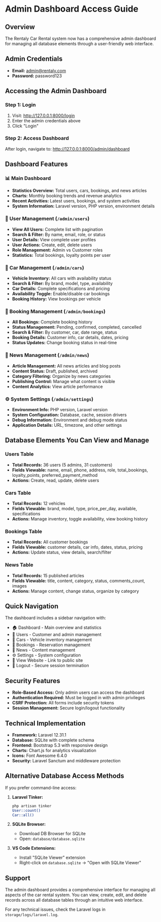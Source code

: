 # Admin Dashboard Access Guide

## Overview
The Rentaly Car Rental system now has a comprehensive admin dashboard for managing all database elements through a user-friendly web interface.

## Admin Credentials
- **Email:** admin@rentaly.com
- **Password:** password123

## Accessing the Admin Dashboard

### Step 1: Login
1. Visit: http://127.0.0.1:8000/login
2. Enter the admin credentials above
3. Click "Login"

### Step 2: Access Dashboard
After login, navigate to: http://127.0.0.1:8000/admin/dashboard

## Dashboard Features

### 📊 Main Dashboard
- **Statistics Overview:** Total users, cars, bookings, and news articles
- **Charts:** Monthly booking trends and revenue analytics
- **Recent Activities:** Latest users, bookings, and system activities
- **System Information:** Laravel version, PHP version, environment details

### 👥 User Management (`/admin/users`)
- **View All Users:** Complete list with pagination
- **Search & Filter:** By name, email, role, or status
- **User Details:** View complete user profiles
- **User Actions:** Create, edit, delete users
- **Role Management:** Admin vs Customer roles
- **Statistics:** Total bookings, loyalty points per user

### 🚗 Car Management (`/admin/cars`)
- **Vehicle Inventory:** All cars with availability status
- **Search & Filter:** By brand, model, type, availability
- **Car Details:** Complete specifications and pricing
- **Availability Toggle:** Enable/disable car bookings
- **Booking History:** View bookings per vehicle

### 📅 Booking Management (`/admin/bookings`)
- **All Bookings:** Complete booking history
- **Status Management:** Pending, confirmed, completed, cancelled
- **Search & Filter:** By customer, car, date range, status
- **Booking Details:** Customer info, car details, dates, pricing
- **Status Updates:** Change booking status in real-time

### 📰 News Management (`/admin/news`)
- **Article Management:** All news articles and blog posts
- **Content Status:** Draft, published, archived
- **Category Filtering:** Organize by news categories
- **Publishing Control:** Manage what content is visible
- **Content Analytics:** View article performance

### ⚙️ System Settings (`/admin/settings`)
- **Environment Info:** PHP version, Laravel version
- **System Configuration:** Database, cache, session drivers
- **Debug Information:** Environment and debug mode status
- **Application Details:** URL, timezone, and other settings

## Database Elements You Can View and Manage

### Users Table
- **Total Records:** 36 users (5 admins, 31 customers)
- **Fields Viewable:** name, email, phone, address, role, total_bookings, loyalty_points, preferred_payment_method
- **Actions:** Create, read, update, delete users

### Cars Table
- **Total Records:** 12 vehicles
- **Fields Viewable:** brand, model, type, price_per_day, available, specifications
- **Actions:** Manage inventory, toggle availability, view booking history

### Bookings Table
- **Total Records:** All customer bookings
- **Fields Viewable:** customer details, car info, dates, status, pricing
- **Actions:** Update status, view details, search/filter

### News Table
- **Total Records:** 15 published articles
- **Fields Viewable:** title, content, category, status, comments_count, images
- **Actions:** Manage content, change status, organize by category

## Quick Navigation
The dashboard includes a sidebar navigation with:
- 🏠 Dashboard - Main overview and statistics
- 👥 Users - Customer and admin management
- 🚗 Cars - Vehicle inventory management
- 📅 Bookings - Reservation management
- 📰 News - Content management
- ⚙️ Settings - System configuration
- 🔗 View Website - Link to public site
- 🚪 Logout - Secure session termination

## Security Features
- **Role-Based Access:** Only admin users can access the dashboard
- **Authentication Required:** Must be logged in with admin privileges
- **CSRF Protection:** All forms include security tokens
- **Session Management:** Secure login/logout functionality

## Technical Implementation
- **Framework:** Laravel 12.31.1
- **Database:** SQLite with complete schema
- **Frontend:** Bootstrap 5.3 with responsive design
- **Charts:** Chart.js for analytics visualization
- **Icons:** Font Awesome 6.4.0
- **Security:** Laravel Sanctum and middleware protection

## Alternative Database Access Methods
If you prefer command-line access:

1. **Laravel Tinker:**
   ```bash
   php artisan tinker
   User::count()
   Car::all()
   ```

2. **SQLite Browser:**
   - Download DB Browser for SQLite
   - Open: `database/database.sqlite`

3. **VS Code Extensions:**
   - Install "SQLite Viewer" extension
   - Right-click on `database.sqlite` → "Open with SQLite Viewer"

## Support
The admin dashboard provides a comprehensive interface for managing all aspects of the car rental system. You can view, create, edit, and delete records across all database tables through an intuitive web interface.

For any technical issues, check the Laravel logs in `storage/logs/laravel.log`.